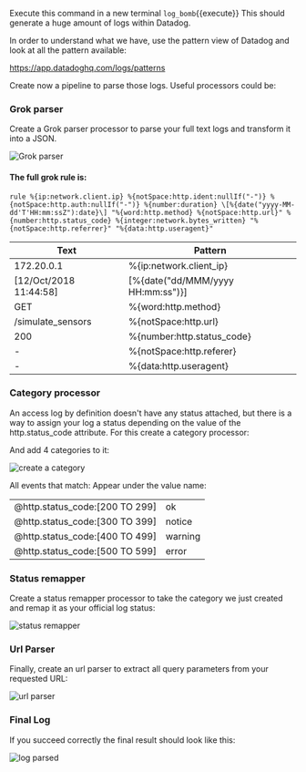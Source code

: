 Execute this command in a new terminal `log_bomb`{{execute}} This should generate a huge amount of logs within Datadog.

In order to understand what we have, use the pattern view of Datadog and look at all the pattern available:

https://app.datadoghq.com/logs/patterns

Create now a pipeline to parse those logs. Useful processors could be:

### Grok parser

Create a Grok parser processor to parse your full text logs and transform it into a JSON.

![Grok parser](https://raw.githubusercontent.com/l0k0ms/workshops/master/log-workshop/assets/images/grok_parser.png)

#### The full grok rule is:

```
rule %{ip:network.client.ip} %{notSpace:http.ident:nullIf("-")} %{notSpace:http.auth:nullIf("-")} %{number:duration} \[%{date("yyyy-MM-dd'T'HH:mm:ssZ"):date}\] "%{word:http.method} %{notSpace:http.url}" %{number:http.status_code} %{integer:network.bytes_written} "%{notSpace:http.referrer}" "%{data:http.useragent}"
```

| Text                   | Pattern                             |
| -----                  | ----                                |
| 172.20.0.1             | %{ip:network.client_ip}             |
| [12/Oct/2018 11:44:58] | \[%{date("dd/MMM/yyyy HH:mm:ss")}\] |
| GET                    | %{word:http.method}                 |
| /simulate_sensors      | %{notSpace:http.url}                |
| 200                    | %{number:http.status_code}          |
| -                      | %{notSpace:http.referer}            |
| -                      | %{data:http.useragent}              |

### Category processor

An access log by definition doesn't have any status attached, but there is a way to assign your log a status depending on the value of the http.status_code attribute. For this create a category processor:

And add 4 categories to it:

![create a category](https://raw.githubusercontent.com/l0k0ms/workshops/master/log-workshop/assets/images/create_a_category.png)

All events that match:  Appear under the value name:

|                                |         |
| ---                            | ---     |
| @http.status_code:[200 TO 299] | ok      |
| @http.status_code:[300 TO 399] | notice  |
| @http.status_code:[400 TO 499] | warning |
| @http.status_code:[500 TO 599] | error   |


### Status remapper

Create a status remapper processor to take the category we just created and remap it as your official log status:

![status remapper](https://raw.githubusercontent.com/l0k0ms/workshops/master/log-workshop/assets/images/status_remapper.png)

### Url Parser

Finally, create an url parser to extract all query parameters from your requested URL:

![url parser](https://raw.githubusercontent.com/l0k0ms/workshops/master/log-workshop/assets/images/url_parser.png)

### Final Log

If you succeed correctly the final result should look like this:

![log parsed](https://raw.githubusercontent.com/l0k0ms/workshops/master/log-workshop/assets/images/log_parsed.png)